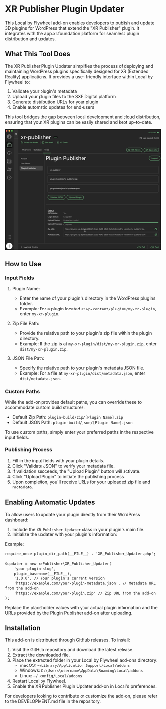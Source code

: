# XR Publisher Plugin Updater

This Local by Flywheel add-on enables developers to publish and update 3D plugins for WordPress that extend the "XR Publisher" plugin. It integrates with the app.xr.foundation platform for seamless plugin distribution and updates.

## What This Tool Does

The XR Publisher Plugin Updater simplifies the process of deploying and maintaining WordPress plugins specifically designed for XR (Extended Reality) applications. It provides a user-friendly interface within Local by Flywheel to:

1. Validate your plugin's metadata
2. Upload your plugin files to the SXP Digital platform
3. Generate distribution URLs for your plugin
4. Enable automatic updates for end-users

This tool bridges the gap between local development and cloud distribution, ensuring that your XR plugins can be easily shared and kept up-to-date.

![XR Publisher Preview](docs/assets/xr-publisher-preview.jpg)

## How to Use

### Input Fields

1. Plugin Name: 
   - Enter the name of your plugin's directory in the WordPress plugins folder.
   - Example: For a plugin located at `wp-content/plugins/my-xr-plugin`, enter `my-xr-plugin`.

2. Zip File Path: 
   - Provide the relative path to your plugin's zip file within the plugin directory.
   - Example: If the zip is at `my-xr-plugin/dist/my-xr-plugin.zip`, enter `dist/my-xr-plugin.zip`.

3. JSON File Path: 
   - Specify the relative path to your plugin's metadata JSON file.
   - Example: For a file at `my-xr-plugin/dist/metadata.json`, enter `dist/metadata.json`.

### Custom Paths

While the add-on provides default paths, you can override these to accommodate custom build structures:

- Default Zip Path: `plugin-build/zip/[Plugin Name].zip`
- Default JSON Path: `plugin-build/json/[Plugin Name].json`

To use custom paths, simply enter your preferred paths in the respective input fields.

### Publishing Process

1. Fill in the input fields with your plugin details.
2. Click "Validate JSON" to verify your metadata file.
3. If validation succeeds, the "Upload Plugin" button will activate.
4. Click "Upload Plugin" to initiate the publishing process.
5. Upon completion, you'll receive URLs for your uploaded zip file and metadata.

## Enabling Automatic Updates

To allow users to update your plugin directly from their WordPress dashboard:

1. Include the `XR_Publisher_Updater` class in your plugin's main file.
2. Initialize the updater with your plugin's information:

Example:

```
require_once plugin_dir_path(__FILE__) . 'XR_Publisher_Updater.php';

$updater = new xrPublisher\XR_Publisher_Updater(
    'your-plugin-slug',
    plugin_basename(__FILE__),
    '1.0.0', // Your plugin's current version
    'https://example.com/your-plugin-metadata.json', // Metadata URL from the add-on
    'https://example.com/your-plugin.zip' // Zip URL from the add-on
);
```

Replace the placeholder values with your actual plugin information and the URLs provided by the Plugin Publisher add-on after uploading.

## Installation

This add-on is distributed through GitHub releases. To install:

1. Visit the GitHub repository and download the latest release.
2. Extract the downloaded file.
3. Place the extracted folder in your Local by Flywheel add-ons directory:
   - macOS: `~/Library/Application Support/Local/addons`
   - Windows: `C:\Users\username\AppData\Roaming\Local\addons`
   - Linux: `~/.config/Local/addons`
4. Restart Local by Flywheel.
5. Enable the XR Publisher Plugin Updater add-on in Local's preferences.

For developers looking to contribute or customize the add-on, please refer to the DEVELOPMENT.md file in the repository.